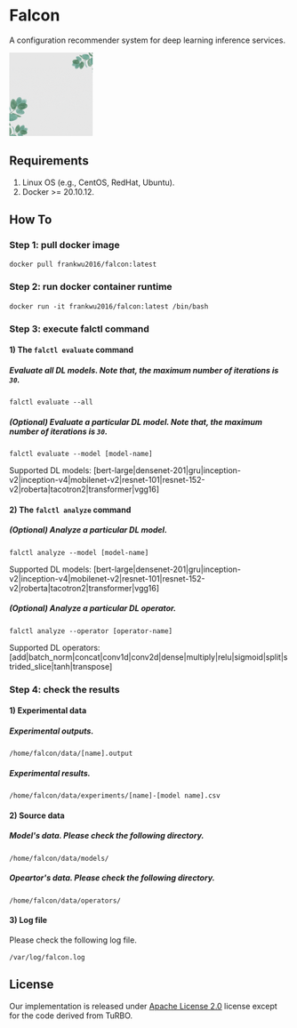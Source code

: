 # Falcon
A configuration recommender system for deep learning inference services.

<img src="https://github.com/dos-lab/Falcon/blob/main/pictures/logo/logo.gif" width="150" height="150" alt="falcon logo"><br/>

## Requirements
1. Linux OS (e.g., CentOS, RedHat, Ubuntu).
2. Docker >= 20.10.12.

## How To
### Step 1: pull docker image
```
docker pull frankwu2016/falcon:latest
```
### Step 2: run docker container runtime
```
docker run -it frankwu2016/falcon:latest /bin/bash
```
### Step 3: execute falctl command
#### 1) The ```falctl evaluate``` command
##### Evaluate all DL models. Note that, the maximum number of iterations is ```30```.
```
falctl evaluate --all
```
##### (Optional) Evaluate a particular DL model. Note that, the maximum number of iterations is ```30```.
```
falctl evaluate --model [model-name]
```
Supported DL models: [bert-large|densenet-201|gru|inception-v2|inception-v4|mobilenet-v2|resnet-101|resnet-152-v2|roberta|tacotron2|transformer|vgg16]
#### 2) The ```falctl analyze``` command
##### (Optional) Analyze a particular DL model.
```
falctl analyze --model [model-name]
```
Supported DL models: [bert-large|densenet-201|gru|inception-v2|inception-v4|mobilenet-v2|resnet-101|resnet-152-v2|roberta|tacotron2|transformer|vgg16]
##### (Optional) Analyze a particular DL operator.
```
falctl analyze --operator [operator-name]
```
Supported DL operators: [add|batch_norm|concat|conv1d|conv2d|dense|multiply|relu|sigmoid|split|strided_slice|tanh|transpose]
### Step 4: check the results
#### 1) Experimental data
##### Experimental outputs.
```
/home/falcon/data/[name].output
```
##### Experimental results.
```
/home/falcon/data/experiments/[name]-[model name].csv
```
#### 2) Source data
##### Model's data. Please check the following directory.
```
/home/falcon/data/models/
```
##### Opeartor's data. Please check the following directory.
```
/home/falcon/data/operators/
```
#### 3) Log file
Please check the following log file.
```
/var/log/falcon.log
```

## License
Our implementation is released under [Apache License 2.0](./LICENSE) license except for the code derived from TuRBO.
